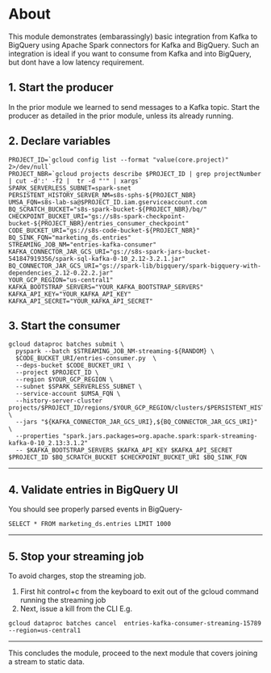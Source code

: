 # About

This module demonstrates (embarassingly) basic integration from Kafka to BigQuery using Apache Spark connectors for Kafka and BigQuery. Such an integration is ideal if you want to consume from Kafka and into BigQuery, but dont have a low latency requirement.

## 1. Start the producer

In the prior module we learned to send messages to a Kafka topic. Start the producer as detailed in the prior module, unless its already running.

## 2. Declare variables
```
PROJECT_ID=`gcloud config list --format "value(core.project)" 2>/dev/null`
PROJECT_NBR=`gcloud projects describe $PROJECT_ID | grep projectNumber | cut -d':' -f2 |  tr -d "'" | xargs`
SPARK_SERVERLESS_SUBNET=spark-snet
PERSISTENT_HISTORY_SERVER_NM=s8s-sphs-${PROJECT_NBR}
UMSA_FQN=s8s-lab-sa@$PROJECT_ID.iam.gserviceaccount.com
BQ_SCRATCH_BUCKET="s8s-spark-bucket-${PROJECT_NBR}/bq/" 
CHECKPOINT_BUCKET_URI="gs://s8s-spark-checkpoint-bucket-${PROJECT_NBR}/entries_consumer_checkpoint"
CODE_BUCKET_URI="gs://s8s-code-bucket-${PROJECT_NBR}"
BQ_SINK_FQN="marketing_ds.entries"
STREAMING_JOB_NM="entries-kafka-consumer"
KAFKA_CONNECTOR_JAR_GCS_URI="gs://s8s-spark-jars-bucket-541847919356/spark-sql-kafka-0-10_2.12-3.2.1.jar"
BQ_CONNECTOR_JAR_GCS_URI="gs://spark-lib/bigquery/spark-bigquery-with-dependencies_2.12-0.22.2.jar"
YOUR_GCP_REGION="us-central1"
KAFKA_BOOTSTRAP_SERVERS="YOUR_KAFKA_BOOTSTRAP_SERVERS"
KAFKA_API_KEY="YOUR_KAFKA_API_KEY" 
KAFKA_API_SECRET="YOUR_KAFKA_API_SECRET"
```

## 3. Start the consumer
```
gcloud dataproc batches submit \
  pyspark --batch $STREAMING_JOB_NM-streaming-${RANDOM} \
  $CODE_BUCKET_URI/entries-consumer.py  \
  --deps-bucket $CODE_BUCKET_URI \
  --project $PROJECT_ID \
  --region $YOUR_GCP_REGION \
  --subnet $SPARK_SERVERLESS_SUBNET \
  --service-account $UMSA_FQN \
  --history-server-cluster projects/$PROJECT_ID/regions/$YOUR_GCP_REGION/clusters/$PERSISTENT_HISTORY_SERVER_NM \
  --jars "${KAFKA_CONNECTOR_JAR_GCS_URI},${BQ_CONNECTOR_JAR_GCS_URI}" \
  --properties "spark.jars.packages=org.apache.spark:spark-streaming-kafka-0-10_2.13:3.1.2"
  -- $KAFKA_BOOTSTRAP_SERVERS $KAFKA_API_KEY $KAFKA_API_SECRET $PROJECT_ID $BQ_SCRATCH_BUCKET $CHECKPOINT_BUCKET_URI $BQ_SINK_FQN 
 ```
 
 <hr>

## 4. Validate entries in BigQuery UI

You should see properly parsed events in BigQuery-
```
SELECT * FROM marketing_ds.entries LIMIT 1000
```

<hr>

## 5. Stop your streaming job

To avoid charges, stop the streaming job. 
1. First hit control+c from the keyboard to exit out of the gcloud command running the streaming job
2. Next, issue a kill from the CLI
E.g.
```
gcloud dataproc batches cancel  entries-kafka-consumer-streaming-15789 --region=us-central1
```
<hr>
This concludes the module, proceed to the next module that covers joining a stream to static data.

